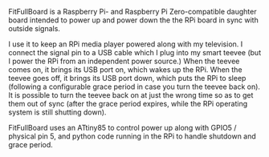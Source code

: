 FitFullBoard is a Raspberry Pi- and Raspberry Pi Zero-compatible daughter board intended to power up and power down the the RPi board in sync with outside signals. 

I use it to keep an RPi media player powered along with my television. I connect the signal pin to a USB cable which I plug into my smart teevee (but I power the RPi from an independent power source.) When the teevee comes on, it brings its USB port on, which wakes up the RPi. When the teevee goes off, it brings its USB port down, which puts the RPi to sleep (following a configurable grace period in case you turn the teevee back on).  It is possible to turn the teevee back on at just the wrong time so as to get them out of sync (after the grace period expires, while the RPi operating system is still shutting down). 

FitFullBoard uses an ATtiny85 to control power up along with GPIO5 / physical pin 5, and python code running in the RPi to handle shutdown and grace period.
